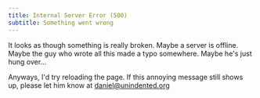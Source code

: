 ```yaml
---
title: Internal Server Error (500)
subtitle: Something went wrong
---
```


It looks as though something is really broken. Maybe a server is offline. Maybe the guy who wrote all this made a typo somewhere. Maybe he's just hung over...

Anyways, I'd try reloading the page. If this annoying message still shows up, please let him know at [daniel@unindented.org](mailto:daniel@unindented.org)
